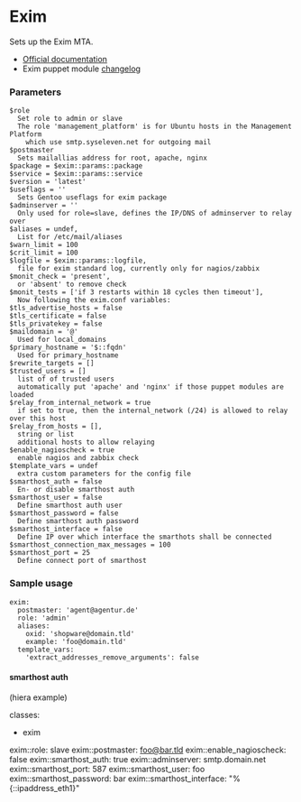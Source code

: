# Exim

Sets up the Exim MTA.

* [Official documentation](http://www.exim.org/exim-html-current/doc/html/spec_html/index.html)
* Exim puppet module [changelog](CHANGELOG)

### Parameters

    $role
      Set role to admin or slave
      The role 'management_platform' is for Ubuntu hosts in the Management Platform 
        which use smtp.syseleven.net for outgoing mail
    $postmaster
      Sets mailallias address for root, apache, nginx
    $package = $exim::params::package
    $service = $exim::params::service
    $version = 'latest'
    $useflags = ''
      Sets Gentoo useflags for exim package
    $adminserver = ''
      Only used for role=slave, defines the IP/DNS of adminserver to relay over
    $aliases = undef,
      List for /etc/mail/aliases
    $warn_limit = 100
    $crit_limit = 100
    $logfile = $exim::params::logfile,
      file for exim standard log, currently only for nagios/zabbix
    $monit_check = 'present',
      or 'absent' to remove check
    $monit_tests = ['if 3 restarts within 18 cycles then timeout'],
      Now following the exim.conf variables:
    $tls_advertise_hosts = false
    $tls_certificate = false
    $tls_privatekey = false
    $maildomain = '@'
      Used for local_domains
    $primary_hostname = '$::fqdn'
      Used for primary_hostname
    $rewrite_targets = []
    $trusted_users = []
      list of of trusted users
      automatically put 'apache' and 'nginx' if those puppet modules are loaded
    $relay_from_internal_network = true
      if set to true, then the internal_network (/24) is allowed to relay over this host
    $relay_from_hosts = [],
      string or list
      additional hosts to allow relaying
    $enable_nagioscheck = true
      enable nagios and zabbix check
    $template_vars = undef
      extra custom parameters for the config file  
    $smarthost_auth = false
      En- or disable smarthost auth
    $smarthost_user = false
      Define smarthost auth user
    $smarthost_password = false
      Define smarthost auth password
    $smarthost_interface = false
      Define IP over which interface the smarthots shall be connected
    $smarthost_connection_max_messages = 100
    $smarthost_port = 25
      Define connect port of smarthost



### Sample usage

    exim:
      postmaster: 'agent@agentur.de'
      role: 'admin'
      aliases:
        oxid: 'shopware@domain.tld'
        example: 'foo@domain.tld'
      template_vars:
        'extract_addresses_remove_arguments': false


#### smarthost auth ####
(hiera example)

classes:
  - exim

exim::role: slave
exim::postmaster: foo@bar.tld
exim::enable_nagioscheck: false
exim::smarthost_auth: true
exim::adminserver: smtp.domain.net
exim::smarthost_port: 587
exim::smarthost_user: foo
exim::smarthost_password: bar
exim::smarthost_interface: "%{::ipaddress_eth1}"
